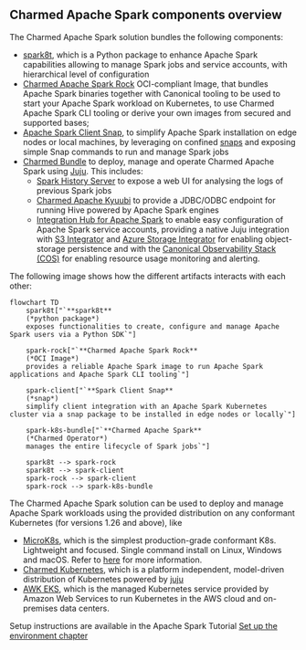 ## Charmed Apache Spark components overview

The Charmed Apache Spark solution bundles the following components:

* [spark8t](https://github.com/canonical/spark-k8s-toolkit-py), which is a Python package to enhance Apache Spark capabilities allowing to manage Spark jobs and service accounts, with hierarchical level of configuration
* [Charmed Apache Spark Rock](https://github.com/canonical/charmed-spark-rock/pkgs/container/charmed-spark) OCI-compliant Image, that bundles Apache Spark binaries together with Canonical tooling to be used to start your Apache Spark workload on Kubernetes, to use Charmed Apache Spark CLI tooling or derive your own images from secured and supported bases;
* [Apache Spark Client Snap](https://snapcraft.io/spark-client), to simplify Apache Spark installation on edge nodes or local machines, by leveraging on confined [snaps](https://snapcraft.io/) and exposing simple Snap commands to run and manage Spark jobs 
* [Charmed Bundle](https://charmhub.io/spark-k8s-bundle) to deploy, manage and operate Charmed Apache Spark using [Juju](https://juju.is/). This includes:
  * [Spark History Server](https://charmhub.io/spark-history-server-k8s) to expose a web UI for analysing the logs of previous Spark jobs
  * [Charmed Apache Kyuubi](https://charmhub.io/kyuubi-k8s) to provide a JDBC/ODBC endpoint for running Hive powered by Apache Spark engines
  * [Integration Hub for Apache Spark](https://charmhub.io/spark-integration-hub-k8s) to enable easy configuration of Apache Spark service accounts, providing a native Juju integration with [S3 Integrator](https://charmhub.io/s3-integrator) and [Azure Storage Integrator](https://charmhub.io/azure-storage-integrator) for enabling object-storage persistence and with the [Canonical Observability Stack (COS)](https://charmhub.io/cos-lite) for enabling resource usage monitoring and alerting.   

The following image shows how the different artifacts interacts with each other:

```mermaid
flowchart TD
    spark8t["`**spark8t** 
    (*python package*)
    exposes functionalities to create, configure and manage Apache Spark users via a Python SDK`"]
    
    spark-rock["`**Charmed Apache Spark Rock** 
    (*OCI Image*)
    provides a reliable Apache Spark image to run Apache Spark applications and Apache Spark CLI tooling`"]

    spark-client["`**Spark Client Snap** 
    (*snap*)
    simplify client integration with an Apache Spark Kubernetes cluster via a snap package to be installed in edge nodes or locally`"]

    spark-k8s-bundle["`**Charmed Apache Spark** 
    (*Charmed Operator*)
    manages the entire lifecycle of Spark jobs`"]

    spark8t --> spark-rock
    spark8t --> spark-client
    spark-rock --> spark-client
    spark-rock --> spark-k8s-bundle
```

The Charmed Apache Spark solution can be used to deploy and manage Apache Spark workloads using the provided distribution on any conformant Kubernetes (for versions 1.26 and above), like
* [MicroK8s](https://microk8s.io/), which is the simplest production-grade conformant K8s. Lightweight and focused. 
Single command install on Linux, Windows and macOS. Refer to [here](https://microk8s.io/#install-microk8s) for more information. 
* [Charmed Kubernetes](https://ubuntu.com/kubernetes/charmed-k8s), which is a platform independent, model-driven distribution of Kubernetes powered by [juju](https://juju.is/) 
* [AWK EKS](https://ubuntu.com/kubernetes/charmed-k8s), which is the managed Kubernetes service provided by Amazon Web Services to run Kubernetes in the AWS cloud and on-premises data centers.

Setup instructions are available in the Apache Spark Tutorial [Set up the environment chapter](/t/spark-client-snap-tutorial-setup-environment/8951)